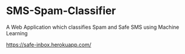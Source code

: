 # SMS-Spam-Classifier
A Web Application which classifies Spam and Safe SMS using Machine Learning

https://safe-inbox.herokuapp.com/
